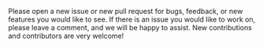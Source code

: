 Please open a new issue or new pull request for bugs, feedback, or new features you would like to see. If there is an issue you would like to work on, please leave a comment, and we will be happy to assist. New contributions and contributors are very welcome!
